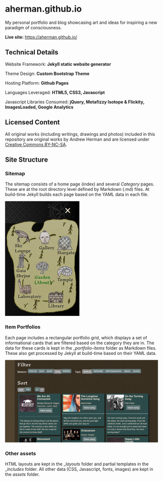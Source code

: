 # aherman.github.io

My personal portfolio and blog showcasing art and ideas for inspiring a new paradigm of consciousness.

**Live site:** https://aherman.github.io/

## Technical Details

Website Framework: **Jekyll static website generator**

Theme Design: **Custom Bootstrap Theme**

Hosting Platform: **Github Pages**

Languages Leveraged: **HTML5, CSS3, Javascript**

Javascript Libraries Consumed: **jQuery, Metafizzy Isotope & Flickity, ImagesLoaded, Google Analytics**

## Licensed Content

All original works (including writings, drawings and photos) included in this repository are original works by Andrew Herman and are licensed under <a href="https://creativecommons.org/licenses/by-nc-sa/4.0" target="_blank">Creative Commons BY-NC-SA</a>.

## Site Structure

### Sitemap

The sitemap consists of a home page (index) and several _Category_ pages. These are at the root directory level defined by Markdown (.md) files. At build-time Jekyll builds each page based on the YAML data in each file.

![Sitemap Navigation](assets/images/sitemap_screenshot.png "Sitemap Navigation Menu")

### Item Portfolios

Each page includes a rectangular portfolio grid, which displays a set of informational cards that are filtered based on the category they are in. The data for these cards is kept in the __portfolio-items_ folder as Markdown files. These also get processed by Jekyll at build-time based on their YAML data.

![Item Portfolio](assets/images/item_portfolio_screeshot.png "Sky Lounge Item Portfolio")

### Other assets

HTML layouts are kept in the __layouts_ folder and partial templates in the __includes_ folder. All other data (CSS, Javascript, fonts, images) are kept in the _assets_ folder.
